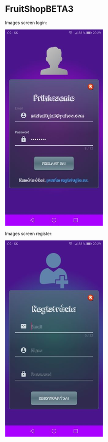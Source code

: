 # FruitShopBETA3

Images screen login:

![alt text](https://github.com/michalfujak/ExampleAccountKitLogin/blob/master/design_solutions/screeshot/screen_login.jpg "Login")

Images screen register:

![alt text](https://github.com/michalfujak/ExampleAccountKitLogin/blob/master/design_solutions/screeshot/screen_register.jpg "Register")
